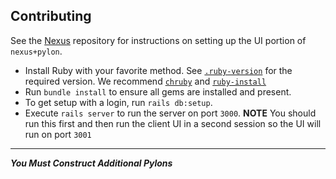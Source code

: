 ## Contributing

See the [Nexus](https://github.com/suncoast-devs/nexus) repository for instructions on setting up the UI portion of `nexus+pylon`.

- Install Ruby with your favorite method. See [`.ruby-version`](https://github.com/suncoast-devs/pylon/blob/master/.ruby-version) for the required version. We recommend [`chruby`](https://github.com/postmodern/chruby) and [`ruby-install`](https://github.com/postmodern/ruby-install)
- Run `bundle install` to ensure all gems are installed and present.
- To get setup with a login, run `rails db:setup`.
- Execute `rails server` to run the server on port `3000`. **NOTE** You should run this first and then run the client UI in a second session so the UI will run on port `3001`

---

_**You Must Construct Additional Pylons**_